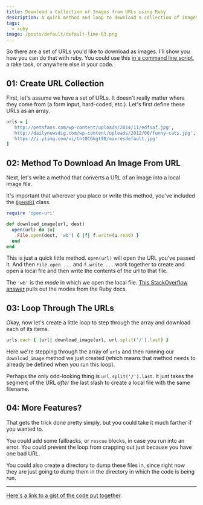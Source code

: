 ```yaml
---
title: Download a Collection of Images from URLs using Ruby
description: A quick method and loop to download a collection of images with Ruby.
tags:
  - ruby
image: /posts/default/default-lime-03.png
---
```


So there are a set of URLs you'd like to download as images. I'll show you how you can do that with ruby. You could use this [in a command line script](/posts/command-line-scripts-using-ruby/), a rake task, or anywhere else in your code.

## 01: Create URL Collection

First, let's assume we have a set of URLs. It doesn't really matter where they come from (a form input, hard-coded, etc.). Let's first define these URLs as an array.

```ruby
urls = [
  'http://petsfans.com/wp-content/uploads/2014/11/edfsaf.jpg',
  'http://dailynewsdig.com/wp-content/uploads/2012/06/funny-cats.jpg',
  'https://i.ytimg.com/vi/tntOCGkgt98/maxresdefault.jpg'
]
```

## 02: Method To Download An Image From URL

Next, let's write a method that converts a URL of an image into a local image file.

It's important that wherever you place or write this method, you've included the [`OpenURI`](http://ruby-doc.org/stdlib-2.1.0/libdoc/open-uri/rdoc/OpenURI) class.

```ruby
require 'open-uri'

def download_image(url, dest)
  open(url) do |u|
    File.open(dest, 'wb') { |f| f.write(u.read) }
  end
end
```

This is just a quick little method. `open(url)` will open the URL you've passed it. And then `File.open ...` and `f.write ...` work together to create and open a local file and then write the contents of the url to that file.

The `'wb'` is the _mode_ in which we open the local file. [This StackOverflow answer](http://stackoverflow.com/a/3682374/2241124) pulls out the modes from the Ruby docs.

## 03: Loop Through The URLs

Okay, now let's create a little loop to step through the array and download each of its items.

```ruby
urls.each { |url| download_image(url, url.split('/').last) }
```

Here we're stepping through the array of `urls` and then running our `download_image` method we just created (which means that method needs to already be defined when you run this loop).

Perhaps the only odd-looking thing is `url.split('/').last`. It just takes the segment of the URL _after_ the last slash to create a local file with the same filename.

## 04: More Features?

That gets the trick done pretty simply, but you could take it much farther if you wanted to.

You could add some fallbacks, or `rescue` blocks, in case you run into an error. You could prevent the loop from crapping out just because you have one bad URL.

You could also create a directory to dump these files in, since right now they are just going to dump them in the directory in which the code is being run.

---

[Here's a link to a gist of the code put together](https://gist.github.com/seancdavis/0438bfdfe799d60a1365).
